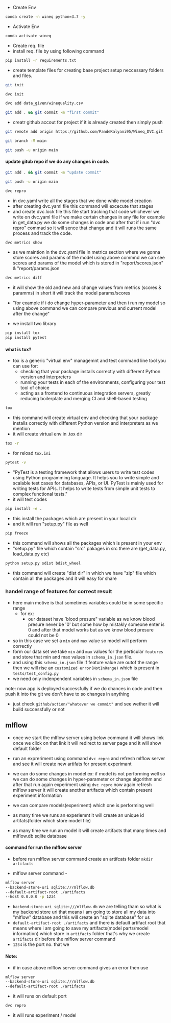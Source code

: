 - Create Env
```bash
conda create -n wineq python=3.7 -y
```
- Activate Env
```bash
conda activate wineq
```
- Create req. file
- install req. file by using following command
```bash
pip install -r requirements.txt
```
- create template files for creating base project setup 
   neccessary folders and files.
```bash
git init
```
```bash
dvc init
```
```bash
dvc add data_given/winequality.csv
```
```bash
git add . && git commit -m "first commit"
```
- creatr github accout for project if it is already created then simply push
```bash
git remote add origin https://github.com/PandeKalyani95/Wineq_DVC.git
```
```bash
git branch -M main
```
```bash
git push -u origin main
```
#### update gitub repo if we do any changes in code.
```bash
git add . && git commit -m "update commit"
```
```bash
git push -u origin main
```
```bash
dvc repro
```
- in dvc.yaml write all the stages that we done while model creation
- after creating dvc.yaml file this command will excecute that stages
- and create dvc.lock file this file start tracking that code whichever we write on dvc.yaml file
if we make certain changes in any file for example in get_data.py we do some changes in code
and after that if i run "dvc repro" commad so it will sence that change
and it will runs the same process and track the code.

```bash
dvc metrics show
```
- as we maintion in the dvc.yaml file in metrics section
where we gonna store scores and params of the model
using above commnd we can see scores and params of the model which is stored in 
"report/scores.json" & "report/params.json

```bash
dvc metrics diff
```
- it will show the old and new and change values from metrics (scores & paramms)
in short it will track the model params/scores
- "for example if i do change hyper-parameter and then i run my model 
so using above command we can compare previous and current model after the change"

- we install two library
```bash
pip install tox 
pip install pytest
```
#### what is tox?
- tox is a generic "virtual env" managemnt and test command line tool you can use for:
   - checking that your package installs correctly with different Python version and interpreters
   - running your tests in each of the environments, configuring your test tool of choice
   - acting as a frontend to continuous integration servers, greatly reducing boilerplate and merging CI and shell-based testing

```bash
tox
```
- this command will create virtual env and checking that your package installs correctly with different Python version and interpreters as we mention
- it will create virtual env in .tox dir

```bash 
tox -r
```
- for reload `tox.ini`

```bash
pytest -v
```
- "PyTest is a testing framework that allows users to write test codes using Python programming language. It helps you to write simple and scalable test cases for databases, 
APIs, or UI. PyTest is mainly used for writing tests for APIs. It helps to write tests from simple unit tests to complex functional tests."
- it will test codes

```bash
pip install -e .
```
- this install the packages which are present in your local dir
- and it will run "setup.py" file as well

```bash
pip freeze
```
- this command will shows all the packages which is present in your env
- "setup.py" file which contain "src" pakages in src there are (get_data.py, load_data.py etc)

```bash
python setup.py sdist bdist_wheel
```
- this command will create "dist dir" in which we have "zip" file which contain all the packages and it will easy for share
 
### handel range of features for correct result
- here main motive is that sometimes variables could be in some specific range
    - for ex:
        - our dataset have `blood presure" variable as we know blood presure never 
        be '0' but some how by mistakly someone enter is 0 and after that model works but as we know blood presure could not be 0
- so in this case we set a `min` and `max` value so model will perform correctly
- form our data set we take `min` and `max` values for the perticular `features` and store that min and max values in `schema_in.json` file.
- and using this `schema_in.json` file if feature value are outof the range then we will rise an `customized error(NotInRange)` which is present in `tests/test_config.py`
- we need only indenpendent variables in `schema_in.json` file

note: now app is deployed successfully if we do chances in code
and then push it into the git we don't have to so changes in anything
- just check `github/action/"whatever we commit"` and see 
wether it will build successfully or not

## mlflow
- once we start the mlflow server using below command it will shows link once we click on that link it will 
redirect to server page and it will show default folder
- run an expreriment using command `dvc repro` and refresh mlflow server and see it will create new artifats for present experimant
- we can do some changes in model ex: if model is not performing well so we can do some changes in hyper-parameter or change algorithm
and after that run again experiment using  `dvc repro` now again refresh mlflow server
it will create another artifacts which contain present experiment information
- we can compare models(experiment) which one is performing well

- as many time we runs an experiemnt it will create an unique id artifats(folder which store model file)
- as many time we run an model it will create artifacts that many times and mlflow.db sqlite database
#### command for run the mlflow server

- before run mlflow server command create an artifcats folder
```mkdir artifacts```

- mlflow server command -
```bash
mlflow server
--backend-store-uri sqlite:///mlflow.db
--default-artifact-root ./artifacts
--host 0.0.0.0 -p 1234
```
- `backend-store-uri sqlite:///mlflow.db` we are telling tham so what is my backend store uri
that means i am going to store all my data into "mlflow" database and this will create an "sqlite database" for us
- `default-artifact-root ./artifacts` and there is default artifact root that means
where i am going to save my artifacts(model parts/model information) which store in `artifacts` folder
that's why we create `artifacts` dir before the mlflow server command
- `1234` is the port no. that we 

#### Note:
- if in case above mlflow server command gives an error then use
```bash
mlflow server
--backend-store-uri sqlite:///mlflow.db
--default-artifact-root ./artifacts
```
- it will runs on default port

```bash
dvc repro
```
- it will runs experiment / model